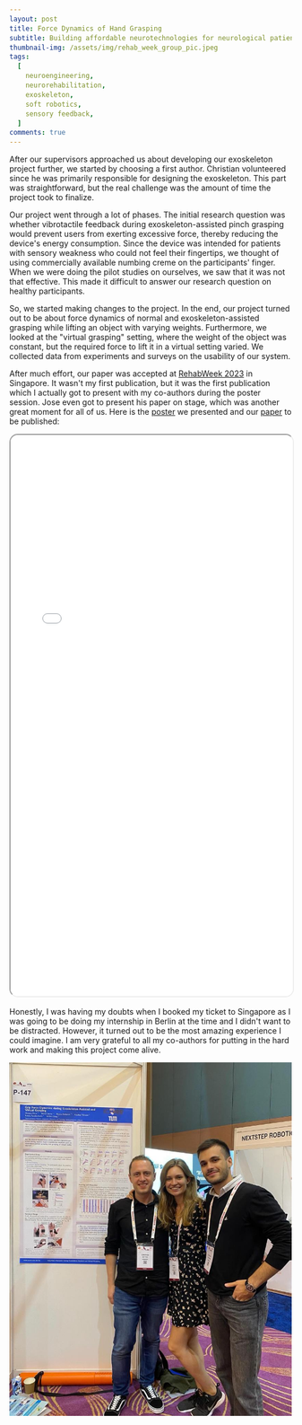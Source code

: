 ```yaml
---
layout: post
title: Force Dynamics of Hand Grasping
subtitle: Building affordable neurotechnologies for neurological patients
thumbnail-img: /assets/img/rehab_week_group_pic.jpeg
tags:
  [
    neuroengineering,
    neurorehabilitation,
    exoskeleton,
    soft robotics,
    sensory feedback,
  ]
comments: true
---
```


After our supervisors approached us about developing our exoskeleton project further, we started by choosing a first author. Christian volunteered since he was primarily responsible for designing the exoskeleton. This part was straightforward, but the real challenge was the amount of time the project took to finalize.

Our project went through a lot of phases. The initial research question was whether vibrotactile feedback during exoskeleton-assisted pinch grasping would prevent users from exerting excessive force, thereby reducing the device's energy consumption. Since the device was intended for patients with sensory weakness who could not feel their fingertips, we thought of using commercially available numbing creme on the participants' finger. When we were doing the pilot studies on ourselves, we saw that it was not that effective. This made it difficult to answer our research question on healthy participants.

So, we started making changes to the project. In the end, our project turned out to be about force dynamics of normal and exoskeleton-assisted grasping while lifting an object with varying weights. Furthermore, we looked at the "virtual grasping" setting, where the weight of the object was constant, but the required force to lift it in a virtual setting varied. We collected data from experiments and surveys on the usability of our system.

After much effort, our paper was accepted at [RehabWeek 2023](https://www.rehabweek.org/) in Singapore. It wasn't my first publication, but it was the first publication which I actually got to present with my co-authors during the poster session. Jose even got to present his paper on stage, which was another great moment for all of us. Here is the [poster](/assets/pdf/rehab_week_poster-Karahan_Yilmazer.pdf) we presented and our [paper](/assets/pdf/rehab_week_paper-Karahan_Yilmazer.pdf) to be published:

<iframe src="/assets/pdf/rehab_week_merged-Karahan_Yilmazer.pdf" width="100%" height="1000px" style="border-radius: 15px;"></iframe>

Honestly, I was having my doubts when I booked my ticket to Singapore as I was going to be doing my internship in Berlin at the time and I didn't want to be distracted. However, it turned out to be the most amazing experience I could imagine. I am very grateful to all my co-authors for putting in the hard work and making this project come alive.

![RehabWeek Poster Presentation](/assets/img/rehab_week.jpeg)
